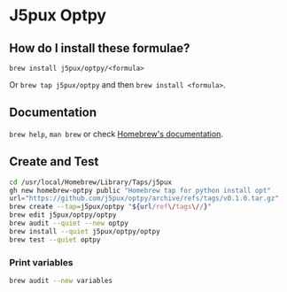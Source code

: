 # J5pux Optpy

## How do I install these formulae?

`brew install j5pux/optpy/<formula>`

Or `brew tap j5pux/optpy` and then `brew install <formula>`.

## Documentation

`brew help`, `man brew` or check [Homebrew's documentation](https://docs.brew.sh).

## Create and Test 
```bash
cd /usr/local/Homebrew/Library/Taps/j5pux
gh new homebrew-optpy public "Homebrew tap for python install opt"
url="https://github.com/j5pux/optpy/archive/refs/tags/v0.1.0.tar.gz"
brew create --tap=j5pux/optpy "${url/ref\/tags\//}" 
brew edit j5pux/optpy/optpy
brew audit --quiet --new optpy
brew install --quiet j5pux/optpy/optpy
brew test --quiet optpy
```
### Print variables 
```bash
brew audit --new variables

````
